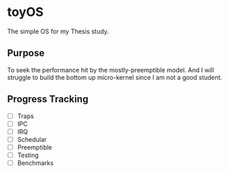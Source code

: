 # toyOS

The simple OS for my Thesis study. 

## Purpose

To seek the performance hit by the mostly-preemptible model. And I will struggle to build the bottom up micro-kernel since I am not a good student. 

## Progress Tracking 

- [ ] Traps 
- [ ] IPC 
- [ ] IRQ 
- [ ] Schedular 
- [ ] Preemptible 
- [ ] Testing 
- [ ] Benchmarks